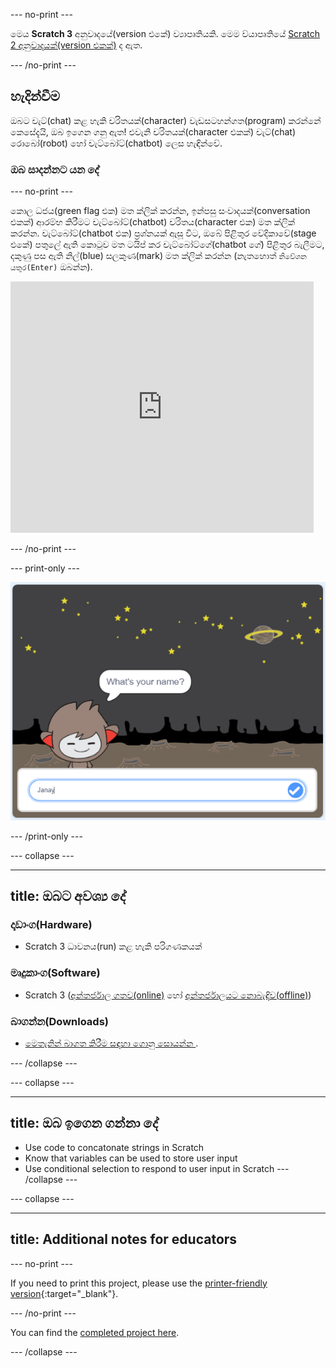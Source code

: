 \--- no-print \---

මෙය **Scratch 3** අනුවාදයේ(version එකේ) ව්‍යාපෘතියකි. මෙම ව්යාපෘතියේ [Scratch 2 අනුවාදයක්(version එකක්)](https://projects.raspberrypi.org/en/projects/chatbot-scratch2) ද ඇත.

\--- /no-print \---

## හැදින්වීම

ඔබට චැට්(chat) කළ හැකි චරිතයක්(character) වැඩසටහන්ගත(program) කරන්නේ කෙසේදැයි, ඔබ ඉගෙන ගනු ඇත! එවැනි චරිතයක්(character එකක්) චැට්(chat) රොබෝ(robot) හෝ චැට්බෝට්(chatbot) ලෙස හැඳින්වේ.

### ඔබ සාදන්නට යන දේ

\--- no-print \---

කොල ධජය(green flag එක) මත ක්ලික් කරන්න, ඉන්පසු සංවාදයක්(conversation එකක්) ආරම්භ කිරීමට චැට්බෝට්(chatbot) චරිතය(character එක) මත ක්ලික් කරන්න. චැට්බෝට්(chatbot එක) ප්‍රශ්නයක් ඇසූ විට, ඔබේ පිළිතුර වේදිකාවේ(stage එකේ) පතුලේ ඇති කොටුව මත ටයිප් කර චැට්බෝට්ගේ(chatbot ගේ) පිළිතුර බැලීමට, දකුණු පස ඇති නිල්(blue) සලකුණ(mark) මත ක්ලික් කරන්න (නැතහොත් `නිවේශන යතුර(Enter)` ඔබන්න).

<div class="scratch-preview">
  <iframe allowtransparency="true" width="485" height="402" src="https://scratch.mit.edu/projects/embed/248864190/?autostart=false" 
  frameborder="0" scrolling="no"></iframe>
</div>

\--- /no-print \---

\--- print-only \---

![complete project](images/chatbot-preview.png)

\--- /print-only \---

\--- collapse \---

* * *

## title: ඔබට අවශ්‍ය දේ

### දෘඩාංග(Hardware)

- Scratch 3 ධාවනය(run) කළ හැකි පරිගණකයක්

### මෘදුකාංග(Software)

- Scratch 3 ([අන්තර්ජාල ගතව(online)](https://rpf.io/scratchon) හෝ [අන්තර්ජාලයට නොබැඳිව(offline)](https://rpf.io/scratchoff))

### බාගන්න(Downloads)

- [ මෙතැනින් බාගත කිරීම සඳහා ගොනු සොයන්න ](http://rpf.io/p/en/chatbot-go) .

\--- /collapse \---

\--- collapse \---

* * *

## title: ඔබ ඉගෙන ගන්නා දේ

- Use code to concatonate strings in Scratch
- Know that variables can be used to store user input
- Use conditional selection to respond to user input in Scratch \--- /collapse \---

\--- collapse \---

* * *

## title: Additional notes for educators

\--- no-print \---

If you need to print this project, please use the [printer-friendly version](https://projects.raspberrypi.org/en/projects/chatbot/print){:target="_blank"}.

\--- /no-print \---

You can find the [completed project here](http://rpf.io/p/en/chatbot-get).

\--- /collapse \---